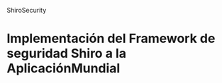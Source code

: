 ShiroSecurity

Implementación del Framework de seguridad Shiro a la AplicaciónMundial
=============
